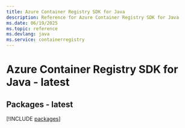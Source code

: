 ```yaml
---
title: Azure Container Registry SDK for Java
description: Reference for Azure Container Registry SDK for Java
ms.date: 06/19/2025
ms.topic: reference
ms.devlang: java
ms.service: containerregistry
---
```

# Azure Container Registry SDK for Java - latest
## Packages - latest
[!INCLUDE [packages](container-registry-index.md)]